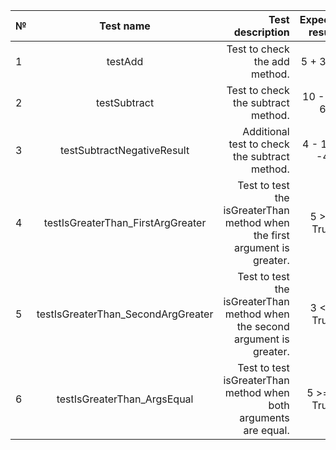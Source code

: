 | № |             Test name              |                                                           Test description | Expected result | Status |
|:--|:----------------------------------:|---------------------------------------------------------------------------:|:---------------:|-------:|
| 1 |              testAdd               |                                              Test to check the add method. |    5 + 3 = 8    | Passed |
| 2 |            testSubtract            |                                         Test to check the subtract method. |   10 - 4 = 6    | Passed |
| 3 |     testSubtractNegativeResult     |                              Additional test to check the subtract method. |   4 - 10 = -4   | Passed |
| 4 | testIsGreaterThan_FirstArgGreater  |  Test to test the isGreaterThan method when the first argument is greater. |   5 > 3 True    | Passed |
| 5 | testIsGreaterThan_SecondArgGreater | Test to test the isGreaterThan method when the second argument is greater. |   3 < 5 True    | Passed |
| 6 |    testIsGreaterThan_ArgsEqual     |           Test to test isGreaterThan method when both arguments are equal. |   5 >= 5 True   | Passed |